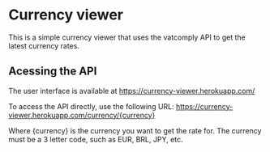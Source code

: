 # Currency viewer

This is a simple currency viewer that uses the vatcomply API to get the latest currency rates.

## Acessing the API

The user interface is available at https://currency-viewer.herokuapp.com/

To access the API directly, use the following URL: https://currency-viewer.herokuapp.com/currency/{currency}

Where {currency} is the currency you want to get the rate for. The currency must be a 3 letter code, such as EUR, BRL, JPY, etc.